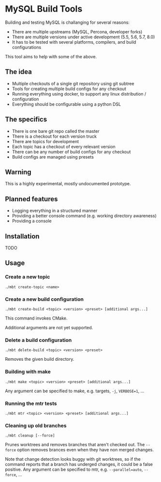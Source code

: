 MySQL Build Tools
===

Building and testing MySQL is challanging for several reasons:

* There are multiple upstreams (MySQL, Percona, developer forks)
* There are multiple versions under active development (5.5, 5.6, 5.7, 8.0)
* It has to be tested with several platforms, compilers, and build configurations

This tool aims to help with some of the above.

The idea
---

* Multiple checkouts of a single git repository using git subtree
* Tools for creating multiple build configs for any checkout
* Running everything using docker, to support any linux distribution / configuration
* Everything should be configurable using a python DSL

The specifics
---

* There is one bare git repo called the master
* There is a checkout for each version truck
* There are topics for development
* Each topic has a checkout of every relevant version
* There can be any number of build configs for any checkout
* Build configs are managed using presets

Warning
---

This is a highly experimental, mostly undocumented prototype.

Planned features
---

* Logging everything in a structured manner
* Providing a better console command (e.g. working directory awareness)
* Providing a console

Installation
---

TODO

Usage
---

### Create a new topic

```
./mbt create-topic <name>
```

### Create a new build configuration

```
./mbt create-build <topic> <version> <preset> [additional args...]
```

This command invokes CMake.

Additional arguments are not yet supported.

### Delete a build configuration

```
./mbt delete-build <topic> <version> <preset>
```

Removes the given build directory.

### Building with make

```
./mbt make <topic> <version> <preset> [additional args...]
```

Any argument can be specified to make, e.g. targets, `-j`, `VERBOSE=1`, ...

### Running the mtr tests

```
./mbt mtr <topic> <version> <preset> [additional args...]
```

### Cleaning up old branches

```
./mbt cleanup [--force]
```

Prunes worktrees and removes branches that aren't checked out.
The `--force` option removes brances even when they have non merged changes.

Note that change detection looks buggy with git worktrees, so if the command reports that a branch has underged changes,
it could be a false positive.
Any argument can be specified to mtr, e.g. `--parallel=auto`, `--force`, ...
